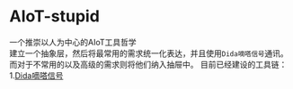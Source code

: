 # AIoT-stupid
一个推崇以人为中心的AIoT工具哲学
<br>
建立一个抽象层，然后将最常用的需求统一化表达，并且使用`Dida嘀嗒信号`通讯。而对于不常用的以及高级的需求则将他们纳入抽屉中。
目前已经建设的工具链：<br>
1.[Dida嘀嗒信号](https://github.com/edlan02/Dida)
